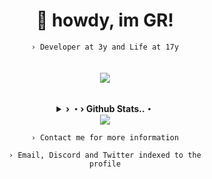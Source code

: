 <div align="center">

  # 👋 howdy, im <b>GR</b>!
  <code align=center>› Developer at 3y and Life at 17y</code>
<br>
<br>
<br>
  <a href="https://github.com/GR-sh" alt="GR"><img src="https://skillicons.dev/icons?i=js,nodejs,firebase,discord,html,sass,css,tailwind&theme=dark&perline=4"></a>
<br>
<br>
  <details>
    <summary><underline><b>› ・› Github Stats..・</b></underline></summary>
    <table><tr><td style="padding: 0; width=50%">
      <img src="https://github-readme-stats.vercel.app/api/?username=GR-sh&show_icons=true&title_color=1c6cbf&text_color=246af9&bg_color=00000000&hide_border=true&icon_color=1c6cbf&hide_title=true&count_private=true" /></td>
      <td style="padding: 0; width=50%"><img src="https://github-readme-stats.vercel.app/api/top-langs/?username=GR-sh&show_icons=true&title_color=1c6cbf&text_color=246af9&bg_color=00000000&hide_border=true&icon_color=00000000&count_private=true" /></td></tr></table>
  </details> 
  <a href="https://discord.com/users/424931675009712128" alt="GR"><img src="https://lanyard.cnrad.dev/api/424931675009712128" /></a>
  
  <code align=center>› Contact me for more information</code>
  
  <code align=center>› Email, Discord and Twitter indexed to the profile</code>

</div>
